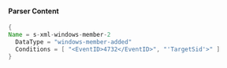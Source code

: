 #### Parser Content
```Java
{
Name = s-xml-windows-member-2
  DataType = "windows-member-added"
  Conditions = [ "<EventID>4732</EventID>", "'TargetSid'>" ]
}
```